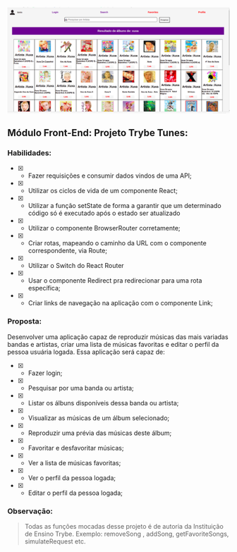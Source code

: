 ![](/tunes.png)
## Módulo Front-End: Projeto Trybe Tunes:
### Habilidades:

- [x] - Fazer requisições e consumir dados vindos de uma API;

- [x] - Utilizar os ciclos de vida de um componente React;

- [x] - Utilizar a função setState de forma a garantir que um determinado código só é executado após o estado ser atualizado

- [x] - Utilizar o componente BrowserRouter corretamente;

- [x] - Criar rotas, mapeando o caminho da URL com o componente correspondente, via Route;

- [x] - Utilizar o Switch do React Router

- [x] - Usar o componente Redirect pra redirecionar para uma rota específica;

- [x] - Criar links de navegação na aplicação com o componente Link;

### Proposta:

Desenvolver uma aplicação capaz de reproduzir músicas das mais variadas bandas e artistas, criar uma lista de músicas favoritas e editar o perfil da pessoa usuária logada. Essa aplicação será capaz de:

- [x] - Fazer login;
- [x] - Pesquisar por uma banda ou artista;
- [x] - Listar os álbuns disponíveis dessa banda ou artista;
- [x] - Visualizar as músicas de um álbum selecionado;
- [x] - Reproduzir uma prévia das músicas deste álbum;
- [x] - Favoritar e desfavoritar músicas;
- [x] - Ver a lista de músicas favoritas;
- [x] - Ver o perfil da pessoa logada;
- [x] - Editar o perfil da pessoa logada;

### Observação:
> Todas as funções mocadas desse projeto é de autoria da Instituição de Ensino Trybe.
> Exemplo: removeSong , addSong, getFavoriteSongs, simulateRequest etc.